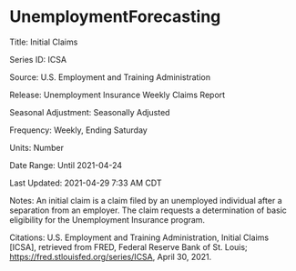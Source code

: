# UnemploymentForecasting


Title:               Initial Claims

Series ID:           ICSA

Source:              U.S. Employment and Training Administration

Release:             Unemployment Insurance Weekly Claims Report

Seasonal Adjustment: Seasonally Adjusted

Frequency:           Weekly, Ending Saturday

Units:               Number

Date Range:          Until 2021-04-24

Last Updated:        2021-04-29 7:33 AM CDT

Notes:               An initial claim is a claim filed by an unemployed individual after a
                     separation from an employer. The claim requests a determination of
                     basic eligibility for the Unemployment Insurance program.


Citations: U.S. Employment and Training Administration, Initial Claims [ICSA], retrieved from FRED, Federal Reserve Bank of St. Louis; https://fred.stlouisfed.org/series/ICSA, April 30, 2021.
